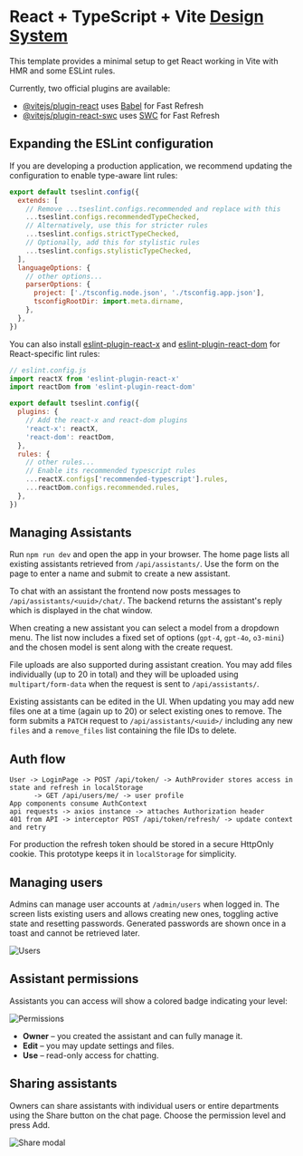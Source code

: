 # React + TypeScript + Vite [Design System](docs/design-system.md)

This template provides a minimal setup to get React working in Vite with HMR and some ESLint rules.

Currently, two official plugins are available:

- [@vitejs/plugin-react](https://github.com/vitejs/vite-plugin-react/blob/main/packages/plugin-react) uses [Babel](https://babeljs.io/) for Fast Refresh
- [@vitejs/plugin-react-swc](https://github.com/vitejs/vite-plugin-react/blob/main/packages/plugin-react-swc) uses [SWC](https://swc.rs/) for Fast Refresh

## Expanding the ESLint configuration

If you are developing a production application, we recommend updating the configuration to enable type-aware lint rules:

```js
export default tseslint.config({
  extends: [
    // Remove ...tseslint.configs.recommended and replace with this
    ...tseslint.configs.recommendedTypeChecked,
    // Alternatively, use this for stricter rules
    ...tseslint.configs.strictTypeChecked,
    // Optionally, add this for stylistic rules
    ...tseslint.configs.stylisticTypeChecked,
  ],
  languageOptions: {
    // other options...
    parserOptions: {
      project: ['./tsconfig.node.json', './tsconfig.app.json'],
      tsconfigRootDir: import.meta.dirname,
    },
  },
})
```

You can also install [eslint-plugin-react-x](https://github.com/Rel1cx/eslint-react/tree/main/packages/plugins/eslint-plugin-react-x) and [eslint-plugin-react-dom](https://github.com/Rel1cx/eslint-react/tree/main/packages/plugins/eslint-plugin-react-dom) for React-specific lint rules:

```js
// eslint.config.js
import reactX from 'eslint-plugin-react-x'
import reactDom from 'eslint-plugin-react-dom'

export default tseslint.config({
  plugins: {
    // Add the react-x and react-dom plugins
    'react-x': reactX,
    'react-dom': reactDom,
  },
  rules: {
    // other rules...
    // Enable its recommended typescript rules
    ...reactX.configs['recommended-typescript'].rules,
    ...reactDom.configs.recommended.rules,
  },
})
```

## Managing Assistants

Run `npm run dev` and open the app in your browser. The home page lists all existing assistants retrieved from `/api/assistants/`. Use the form on the page to enter a name and submit to create a new assistant.

To chat with an assistant the frontend now posts messages to `/api/assistants/<uuid>/chat/`. The backend returns the assistant's reply which is displayed in the chat window.


When creating a new assistant you can select a model from a dropdown menu. The list now includes a fixed set of options (`gpt-4`, `gpt-4o`, `o3-mini`) and the chosen model is sent along with the create request.

File uploads are also supported during assistant creation. You may add files individually (up to 20 in total) and they will be uploaded using `multipart/form-data` when the request is sent to `/api/assistants/`.

Existing assistants can be edited in the UI. When updating you may add new files one at a time (again up to 20) or select existing ones to remove. The form submits a `PATCH` request to `/api/assistants/<uuid>/` including any new `files` and a `remove_files` list containing the file IDs to delete.

## Auth flow

```
User -> LoginPage -> POST /api/token/ -> AuthProvider stores access in state and refresh in localStorage
      -> GET /api/users/me/ -> user profile
App components consume AuthContext
api requests -> axios instance -> attaches Authorization header
401 from API -> interceptor POST /api/token/refresh/ -> update context and retry
```

For production the refresh token should be stored in a secure HttpOnly cookie. This prototype keeps it in `localStorage` for simplicity.

## Managing users

Admins can manage user accounts at `/admin/users` when logged in. The screen lists existing users and allows creating new ones, toggling active state and resetting passwords. Generated passwords are shown once in a toast and cannot be retrieved later.

![Users](docs/users.gif)

## Assistant permissions

Assistants you can access will show a colored badge indicating your level:

![Permissions](docs/permissions.png)

* **Owner** – you created the assistant and can fully manage it.
* **Edit** – you may update settings and files.
* **Use** – read-only access for chatting.

## Sharing assistants

Owners can share assistants with individual users or entire departments using the Share button on the chat page.
Choose the permission level and press Add.

![Share modal](docs/share-modal.png)


